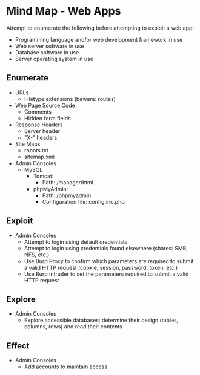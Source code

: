 # Mind Map - Web Apps
Attempt to enumerate the following before attempting to exploit a web app:
* Programming language and/or web development framework in use
* Web server software in use
* Database software in use
* Server operating system in use

## Enumerate 
* URLs
  * Filetype extensions (beware: routes)
* Web Page Source Code
  * Comments
  * Hidden form fields
* Response Headers
  * Server header
  * "X-" headers
* Site Maps
  * robots.txt
  * sitemap.xml
* Admin Consoles
  * MySQL
    * Tomcat:
      * Path: /manager/html
    * phpMyAdmin:
      * Path: /phpmyadmin
      * Configuration file: config.inc.php

## Exploit
* Admin Consoles
  * Attempt to login using default credentials
  * Attempt to login using credentials found elsewhere (shares: SMB, NFS, etc.)
  * Use Burp Proxy to confirm which parameters are required to submit a valid HTTP request (cookie, session, password, token, etc.)
  * Use Burp Intruder to set the parameters required to submit a valid HTTP request

## Explore
* Admin Consoles
  * Explore accessible databases; determine their design (tables, columns, rows) and read their contents

## Effect
* Admin Consoles
  * Add accounts to maintain access 
